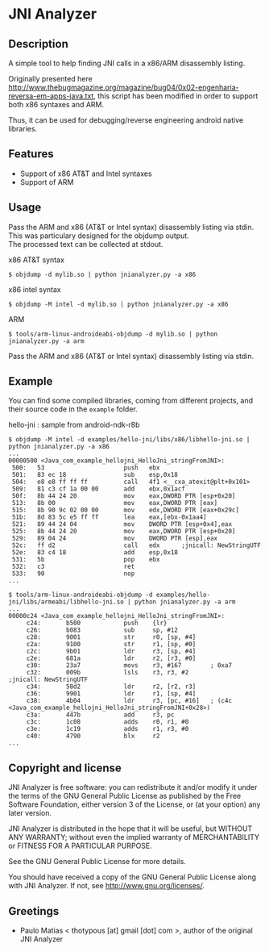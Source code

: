 JNI Analyzer
============

Description
-----------
A simple tool to help finding JNI calls in a x86/ARM disassembly listing.  
  
Originally presented here http://www.thebugmagazine.org/magazine/bug04/0x02-engenharia-reversa-em-apps-java.txt, this script has been modified in order to support both x86 syntaxes and ARM.  
  
Thus, it can be used for debugging/reverse engineering android native libraries.  

Features
--------
* Support of x86 AT&T and Intel syntaxes
* Support of ARM

Usage
-----
Pass the ARM and x86 (AT&T or Intel syntax) disassembly listing via stdin.  
This was particulary designed for the objdump output.  
The processed text can be collected at stdout.  

x86 AT&T syntax
```
$ objdump -d mylib.so | python jnianalyzer.py -a x86
```
x86 intel syntax
```
$ objdump -M intel -d mylib.so | python jnianalyzer.py -a x86
```
ARM
```
$ tools/arm-linux-androideabi-objdump -d mylib.so | python jnianalyzer.py -a arm
```
Pass the ARM and x86 (AT&T or Intel syntax) disassembly listing via stdin.

Example
-------
You can find some compiled libraries, coming from different projects, and their source code in the `example` folder.

hello-jni : sample from android-ndk-r8b
```
$ objdump -M intel -d examples/hello-jni/libs/x86/libhello-jni.so | python jnianalyzer.py -a x86
...
00000500 <Java_com_example_hellojni_HelloJni_stringFromJNI>:
 500:	53                   	push   ebx
 501:	83 ec 18             	sub    esp,0x18
 504:	e8 e8 ff ff ff       	call   4f1 <__cxa_atexit@plt+0x101>
 509:	81 c3 cf 1a 00 00    	add    ebx,0x1acf
 50f:	8b 44 24 20          	mov    eax,DWORD PTR [esp+0x20]
 513:	8b 00                	mov    eax,DWORD PTR [eax]
 515:	8b 90 9c 02 00 00    	mov    edx,DWORD PTR [eax+0x29c]
 51b:	8d 83 5c e5 ff ff    	lea    eax,[ebx-0x1aa4]
 521:	89 44 24 04          	mov    DWORD PTR [esp+0x4],eax
 525:	8b 44 24 20          	mov    eax,DWORD PTR [esp+0x20]
 529:	89 04 24             	mov    DWORD PTR [esp],eax
 52c:	ff d2                	call   edx		;jnicall: NewStringUTF
 52e:	83 c4 18             	add    esp,0x18
 531:	5b                   	pop    ebx
 532:	c3                   	ret    
 533:	90                   	nop
...
```
```
$ tools/arm-linux-androideabi-objdump -d examples/hello-jni/libs/armeabi/libhello-jni.so | python jnianalyzer.py -a arm
...
00000c24 <Java_com_example_hellojni_HelloJni_stringFromJNI>:
     c24:       b500            push    {lr}
     c26:       b083            sub     sp, #12
     c28:       9001            str     r0, [sp, #4]
     c2a:       9100            str     r1, [sp, #0]
     c2c:       9b01            ldr     r3, [sp, #4]
     c2e:       681a            ldr     r2, [r3, #0]
     c30:       23a7            movs    r3, #167        ; 0xa7
     c32:       009b            lsls    r3, r3, #2              ;jnicall: NewStringUTF
     c34:       58d2            ldr     r2, [r2, r3]
     c36:       9901            ldr     r1, [sp, #4]
     c38:       4b04            ldr     r3, [pc, #16]   ; (c4c <Java_com_example_hellojni_HelloJni_stringFromJNI+0x28>)
     c3a:       447b            add     r3, pc
     c3c:       1c08            adds    r0, r1, #0
     c3e:       1c19            adds    r1, r3, #0
     c40:       4790            blx     r2
...
```

Copyright and license
---------------------
JNI Analyzer is free software: you can redistribute it and/or modify it under the terms of the GNU General Public License as published by the Free Software Foundation, either version 3 of the License, or (at your option) any later version.

JNI Analyzer is distributed in the hope that it will be useful, but WITHOUT ANY WARRANTY; without even the implied warranty of MERCHANTABILITY or FITNESS FOR A PARTICULAR PURPOSE.  

See the GNU General Public License for more details.

You should have received a copy of the GNU General Public License along with JNI Analyzer. 
If not, see http://www.gnu.org/licenses/.

Greetings
-------------
* Paulo Matias < thotypous [at] gmail [dot] com >, author of the original JNI Analyzer

